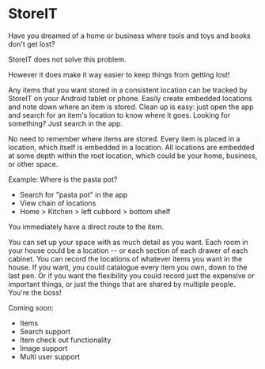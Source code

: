 # StoreIT

Have you dreamed of a home or business where tools and toys and books don't get lost?

StoreIT does not solve this problem.

However it does make it way easier to keep things from getting lost!

Any items that you want stored in a consistent location can be tracked by StoreIT on your Android tablet or phone. Easily create embedded locations and note down where an item is stored. Clean up is easy: just open the app and search for an item's location to know where it goes. Looking for something? Just search in the app.

No need to remember where items are stored. Every item is placed in a location, which itself is embedded in a location. All locations are embedded at some depth within the root location, which could be your home, business, or other space.

Example: Where is the pasta pot?

- Search for "pasta pot" in the app
- View chain of locations
- Home > Kitchen > left cubbord > bottom shelf

You immediately have a direct route to the item.

You can set up your space with as much detail as you want. Each room in your house could be a location -- or each section of each drawer of each cabinet. You can record the locations of whatever items you want in the house. If you want, you could catalogue every item you own, down to the last pen. Or if you want the flexibility you could record just the expensive or important things, or just the things that are shared by multiple people. You're the boss!


Coming soon:

- Items
- Search support
- Item check out functionality
- Image support
- Multi user support
